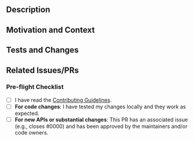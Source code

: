 <!--- Thank you for your contribution! -->

## Description
<!--- Briefly describe the purpose and motivation of this PR. -->

## Motivation and Context
<!--- Why is this change required? What problem does it solve? -->
<!--- If this PR addresses an open issue, please link to the issue here. -->

## Tests and Changes
<!--- Describe how you tested your changes. -->
<!--- Include details of your testing environment and any tests you ran. -->
<!--- Explain how your changes impact other areas of the code, if applicable. -->

## Related Issues/PRs
<!--- Link to any related issues or pull requests here. -->
<!--- This project only accepts PRs related to open issues. -->
<!--- If suggesting a new feature or change, discuss it in an issue first. -->
<!--- If fixing a bug, there should be an issue describing it with steps to reproduce. -->

### Pre-flight Checklist

- [ ] I have read the [Contributing Guidelines](https://github.com/mkeithX/mkeithx.github.io/blob/main/CONTRIBUTING.md#contribute).
- [ ] **For code changes**: I have tested my changes locally and they work as expected.
- [ ] **For new APIs or substantial changes**: This PR has an associated issue (e.g., closes #0000) and has been approved by the maintainers and/or code owners.

